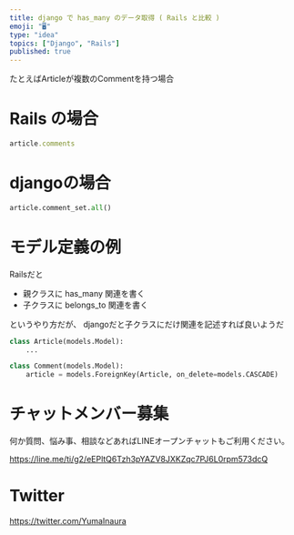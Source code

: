 ```yaml
---
title: django で has_many のデータ取得 ( Rails と比較 )
emoji: "🖥"
type: "idea"
topics: ["Django", "Rails"]
published: true
---
```


たとえばArticleが複数のCommentを持つ場合

# Rails の場合

```rb
article.comments
```

# djangoの場合

```py
article.comment_set.all()
```

# モデル定義の例

Railsだと 

- 親クラスに has_many 関連を書く
- 子クラスに belongs_to 関連を書く

というやり方だが、 djangoだと子クラスにだけ関連を記述すれば良いようだ


```py
class Article(models.Model):
    ...

class Comment(models.Model):
    article = models.ForeignKey(Article, on_delete=models.CASCADE)
```



# チャットメンバー募集


何か質問、悩み事、相談などあればLINEオープンチャットもご利用ください。

https://line.me/ti/g2/eEPltQ6Tzh3pYAZV8JXKZqc7PJ6L0rpm573dcQ


# Twitter

https://twitter.com/YumaInaura

